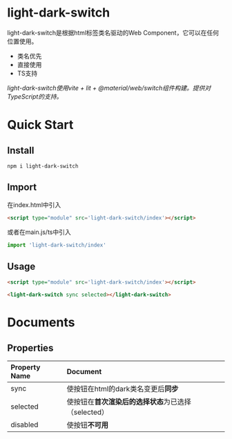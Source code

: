 # light-dark-switch

light-dark-switch是根据html标签类名驱动的Web Component，它可以在任何位置使用。
- 类名优先
- 直接使用
- TS支持

_light-dark-switch使用vite + lit + @material/web/switch组件构建。提供对TypeScript的支持。_

# Quick Start

## Install

```
npm i light-dark-switch
```

## Import

在index.html中引入

```html
<script type="module" src='light-dark-switch/index'></script>
```

或者在main.js/ts中引入
```js
import 'light-dark-switch/index'
```

## Usage

```html
<script type="module" src='light-dark-switch/index'></script>

<light-dark-switch sync selected></light-dark-switch>
```

# Documents
## Properties
|Property Name|Document|
|:--|:--|
|sync|使按钮在html的dark类名变更后**同步**|
|selected|使按钮在**首次渲染后的选择状态**为已选择（selected）|
|disabled|使按钮**不可用**|